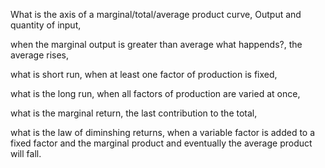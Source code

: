 What is the axis of a marginal/total/average product curve, Output and quantity of input,

when the marginal output is greater than average what happends?, the average rises,

what is short run, when at least one factor of production is fixed,

what is the long run, when all factors of production are varied at once,

what is the marginal return, the last contribution to the total,

what is the law of diminshing returns, when a variable factor is added to a fixed factor and the marginal product and eventually the average product will fall.